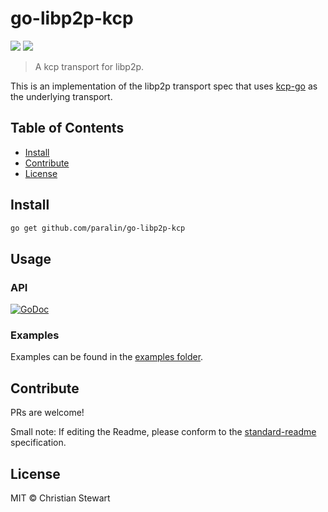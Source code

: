 go-libp2p-kcp
=================

[![](https://img.shields.io/badge/project-IPFS-blue.svg?style=flat-square)](http://libp2p.io/)
[![](https://img.shields.io/badge/freenode-%23ipfs-blue.svg?style=flat-square)](http://webchat.freenode.net/?channels=%23ipfs)

> A kcp transport for libp2p.

This is an implementation of the libp2p transport spec that uses [kcp-go](https://github.com/xtaci/kcp-go) as the underlying transport.

## Table of Contents

- [Install](#install)
- [Contribute](#contribute)
- [License](#license)

## Install

```sh
go get github.com/paralin/go-libp2p-kcp
```

## Usage

### API

[![GoDoc](https://godoc.org/github.com/paralin/go-libp2p-kcp?status.svg)](https://godoc.org/github.com/paralin/go-libp2p-kcp)

### Examples 

Examples can be found in the [examples folder](examples).

## Contribute

PRs are welcome!

Small note: If editing the Readme, please conform to the [standard-readme](https://github.com/RichardLitt/standard-readme) specification.

## License

MIT © Christian Stewart
